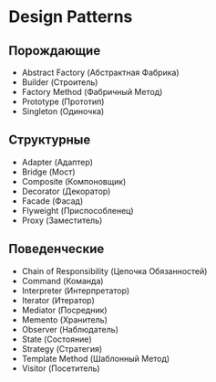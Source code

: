 # Design Patterns
## Порождающие
 +  Abstract Factory (Абстрактная Фабрика)
 +  Builder (Строитель) 
 +  Factory Method (Фабричный Метод) 
 +  Prototype (Прототип) 
 +  Singleton (Одиночка) 
## Структурные
 +  Adapter (Адаптер) 
 +  Bridge (Мост) 
 +  Composite (Компоновщик) 
 +  Decorator (Декоратор) 
 +  Facade (Фасад) 
 +  Flyweight (Приспособленец) 
 +  Proxy (Заместитель) 
## Поведенческие
 +  Chain of Responsibility (Цепочка Обязанностей)
 +  Command (Команда) 
 +  Interpreter (Интерпретатор) 
 +  Iterator (Итератор) 
 +  Mediator (Посредник) 
 +  Memento (Хранитель) 
 +  Observer (Наблюдатель) 
 +  State (Состояние)
 +  Strategy (Стратегия)
 +  Template Method (Шаблонный Метод)
 +  Visitor (Посетитель)    
